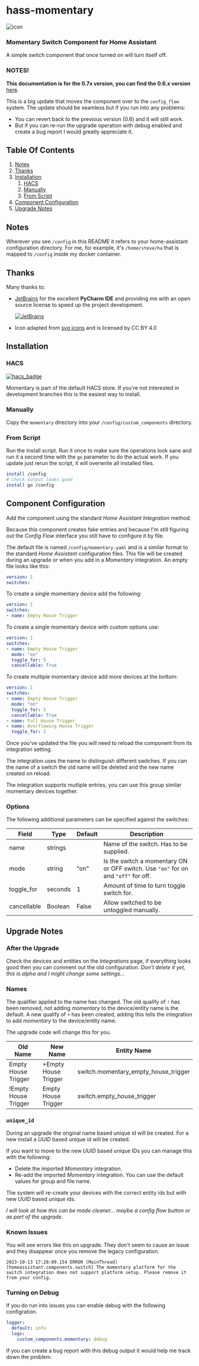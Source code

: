 # hass-momentary
![icon](images/momentary-icon.png)

### Momentary Switch Component for Home Assistant
A simple switch component that once turned on will turn itself off.

### NOTES!
**This documentation is for the 0.7x version, you can find the
0.6.x version** [here](https://github.com/twrecked/hass-momentary/blob/version-0.6.x/README.md).

This is a big update that moves the component over to the `config_flow`
system. The update should be seamless but if you run into any problems:

- You can revert back to the previous version (0.6) and it will still work.
- But if you can re-run the upgrade operation with debug enabled and create a
  bug report I would greatly appreciate it.


## Table Of Contents

1. [Notes](#Notes)
1. [Thanks](#Thanks)
1. [Installation](#Installation)
   1. [HACS](#HACS)
   1. [Manually](#Manually)
   1. [From Script](#From-Script)
1. [Component Configuration](#Component-Configuration)
2. [Upgrade Notes](#Upgrade-notes)


## Notes

Wherever you see `/config` in this README it refers to your home-assistant
configuration directory. For me, for example, it's `/home/steve/ha` that is
mapped to `/config` inside my docker container.


## Thanks

Many thanks to:
* [JetBrains](https://www.jetbrains.com/?from=hass-aarlo) for the excellent
  **PyCharm IDE** and providing me with an open source license to speed up the
  project development.
 
  [![JetBrains](/images/jetbrains.svg)](https://www.jetbrains.com/?from=hass-aarlo)

* Icon adapted from [svg icons](https://www.onlinewebfonts.com/icon)
  and is licensed by CC BY 4.0


## Installation

### HACS
[![hacs_badge](https://img.shields.io/badge/HACS-Default-orange.svg?style=for-the-badge)](https://github.com/hacs/integration)

Momentary is part of the default HACS store. If you're not interested in
development branches this is the easiest way to install.

### Manually
Copy the `momentary` directory into your `/config/custom_components` directory.

### From Script
Run the install script. Run it once to make sure the operations look sane and
run it a second time with the `go` parameter to do the actual work. If you
update just rerun the script, it will overwrite all installed files.

```sh
install /config
# check output looks good
install go /config
```


## Component Configuration
Add the component using the standard _Home Assistant_  _Integration_ method.

Because this component creates fake entries and because I'm still figuring out
the _Config Flow_ interface you still have to configure it by file.

The default file is named `/config/momentary.yaml` and is a similar format to
the standard _Home Assistant_ configuration files. This file will be created
during an upgrade or when you add in a _Momentary_ integration. An empty 
file looks like this:


```yaml
version: 1
switches:
```

To create a single momentary device add the following:

```yaml
version: 1
switches:
- name: Empty House Trigger
```

To create a single momentary device with custom options use:

```yaml
version: 1
switches:
- name: Empty House Trigger
  mode: "on"
  toggle_for: 5
  cancellable: True
```

To create multiple momentary device add more devices at the bottom:

```yaml
version: 1
switches:
- name: Empty House Trigger
  mode: "on"
  toggle_for: 5
  cancellable: True
- name: Full House Trigger
- name: Overflowing House Trigger
  toggle_for: 2
```

Once you've updated the file you will need to reload the component from its
integration setting.

The integration uses the name to distinguish different switches. If you can 
the name of a switch the old name will be deleted and the new name created 
on reload. 

The integration supports mutliple entries, you can use this group similar
momentary devices together.

### Options

The following additional parameters can be specified against the switches:

| Field                   | Type       | Default            | Description                                                                        |
| ----------------------- | ---------- | ------------------ | -------------------------------------------------------------------------------    |
| name                    | strings    |                    | Name of the switch. Has to be supplied.                                            |
| mode                    | string     | "on"               | Is the switch a momentary ON or OFF switch. Use `"on"` for on and `"off"` for off. |
| toggle_for              | seconds    | 1                  | Amount of time to turn toggle switch for.                                          |
| cancellable             | Boolean    | False              | Allow switched to be untoggled manually.                                           |


## Upgrade Notes

### After the Upgrade

Check the devices and entities on the _Integrations_ page, if everything looks
good then you can comment out the old configuration. _Don't delete it yet, this
is alpha and I might change some settings..._

### Names

The qualifier applied to the name has changed. The old qualify of `!` has been
removed, not adding _momentary_ to the device/entity name is the default. A 
new qualify of `+` has been created, adding this tells the integration to add 
_momentary_ to the device/entity name.

The upgrade code will change this for you.

| Old Name             | New Name                      | Entity Name                          |
|----------------------| ----------------------------- | ------------------------------------ |
| Empty House Trigger  | +Empty House Trigger          | switch.momentary_empty_house_trigger |
| !Empty House Trigger | Empty House Trigger           | switch.empty_house_trigger           |

### `unique_id`

During an upgrade the original name based unique id will be created. For a new
install a _UUID_ based unique id will be created.

If you want to move to the new _UUID_ based unique IDs you can manage this
with the following:

- Delete the imported _Momentary_ integration.
- Re-add the imported _Momentary_ integration. You can use the default values
  for group and file name.

The system will re-create your devices with the correct entity ids but with
new _UUID_ based unique ids.

_I will look at how this can be made cleaner... maybe a config flow button 
or as part of the upgrade._

### Known Issues

You will see errors like this on upgrade. They don't seem to cause an issue 
and they disappear once you remove the legacy configuration.

```
2023-10-13 17:28:09.154 ERROR (MainThread) [homeassistant.components.switch] The momentary platform for the switch integration does not support platform setup. Please remove it from your config.
```

### Turning on Debug

If you do run into issues you can enable debug with the following configration.

```yaml
logger:
  default: info
  logs:
    custom_components.momentary: debug
```

If you can create a bug report with this debug output it would help me track 
down the problem.
